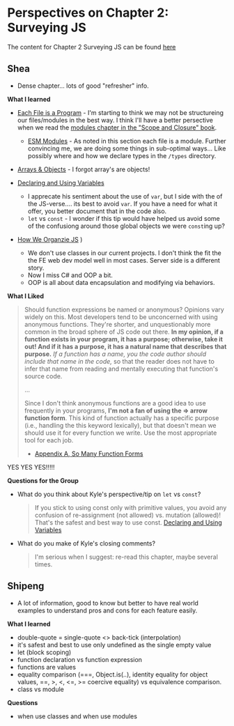# Perspectives on Chapter 2: Surveying JS
The content for Chapter 2 Surveying JS can be found [here](https://github.com/getify/You-Dont-Know-JS/blob/2nd-ed/get-started/ch2.md)

## Shea

- Dense chapter... lots of good "refresher" info.

**What I learned**
- [Each File is a Program](https://github.com/getify/You-Dont-Know-JS/blob/2nd-ed/get-started/ch2.md#each-file-is-a-program) - I'm starting to think we may not be structureing our files/modules in the best way.  I think I'll have a better persective when we read the [modules chapter in the "Scope and Closure" book](https://github.com/getify/You-Dont-Know-JS/blob/2nd-ed/scope-closures/ch8.md).
  - [ESM Modules](https://github.com/getify/You-Dont-Know-JS/blob/2nd-ed/get-started/ch2.md#es-modules) - As noted in this section each file is a module.  Further convincing me, we are doing some things in sub-optimal ways... Like possibly where and how we declare types in the `/types` directory.

- [Arrays & Objects](https://github.com/getify/You-Dont-Know-JS/blob/2nd-ed/get-started/ch2.md#arrays-and-objects) - I forgot array's are objects!
- [Declaring and Using Variables](https://github.com/getify/You-Dont-Know-JS/blob/2nd-ed/get-started/ch2.md#declaring-and-using-variables) 
  - I apprecate his sentiment about the use of `var`, but I side with the of the JS-verse.... its best to avoid `var`.  If you have a need for what it offer, you better document that in the code also.
  - `let` vs `const` - I wonder if this tip would have helped us avoid some of the confusiong around those global objects we were `const`ing up?
- [How We Organzie JS](https://github.com/getify/You-Dont-Know-JS/blob/2nd-ed/get-started/ch2.md#how-we-organize-in-js) ) 
  - We don't use classes in our current projects. I don't think the fit the the FE web dev model well in most cases.  Server side is a different story.
  - Now I miss C# and OOP a bit.
  - OOP is all about data encapsulation and modifying via behaviors.  

**What I Liked**
> Should function expressions be named or anonymous? Opinions vary widely on this. Most developers tend to be unconcerned with using anonymous functions. They're shorter, and unquestionably more common in the broad sphere of JS code out there.
> **In my opinion, if a function exists in your program, it has a purpose; otherwise, take it out! And if it has a purpose, it has a natural name that describes that purpose.**
> *If a function has a name, you the code author should include that name in the code,* so that the reader does not have to infer that name from reading and mentally executing that function's source code.
> 
> ...
> 
> Since I don't think anonymous functions are a good idea to use frequently in your programs, **I'm not a fan of using the => arrow function form**. This kind of function actually has a specific purpose (i.e., handling the this keyword lexically), but that doesn't mean we should use it for every function we write. Use the most appropriate tool for each job.
> - [Appendix A, So Many Function Forms](https://github.com/getify/You-Dont-Know-JS/blob/2nd-ed/get-started/apA.md#so-many-function-forms)

YES YES YES!!!!!

**Questions for the Group**
- What do you think about Kyle's perspective/tip on `let` vs `const`?
  > If you stick to using const only with primitive values, you avoid any confusion of re-assignment (not allowed) vs. mutation (allowed)! That's the safest and best way to use const. [Declaring and Using Variables](https://github.com/getify/You-Dont-Know-JS/blob/2nd-ed/get-started/ch2.md#declaring-and-using-variables)  

- What do you make of Kyle's closing comments?  
  > I'm serious when I suggest: re-read this chapter, maybe several times. 

## Shipeng

- A lot of information, good to know but better to have real world examples to understand pros and cons for each feature easily.

**What I learned**
- double-quote = single-quote <> back-tick (interpolation)
- it's safest and best to use only undefined as the single empty value
- let (block scoping)
- function declaration vs function expression 
- functions are values
- equality comparison (===, Object.is(..), identity equality for object values, ==, >, <, <=, >= coercive equality) vs equivalence comparison.
- class vs module

**Questions**
- when use classes and when use modules
